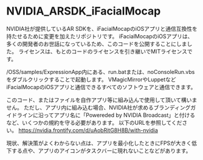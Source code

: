 # NVIDIA_ARSDK_iFacialMocap

NVIDIA社が提供しているAR SDKを、iFacialMocapのiOSアプリと通信互換性を持たせるために変更を加えたリポジトリです。 iFacialMocapのiOSアプリは、多くの開発者のお世話になっているため、このコードを公開することにしました。 ライセンスは、もとのコードのライセンスを引き継いでMITライセンスです。

/OSS/samples/ExpressionApp内にある、run.batまたは、noConsoleRun.vbsをダブルクリックすることで起動します。 VMagicMirrorやLuppetなどiFacialMocapのiOSアプリと通信できるすべてのソフトウェアと通信できます。

このコード、またはファイルを自作アプリ等に組み込んで使用して頂いて構いません。 ただし、アプリ内に組み込む場合、NVIDIA社が求めるブランディングガイドラインに沿ってアプリ名に「Powereded by NVIDIA Broadcast」と付けるなど、いくつかの規約を守る必要があります。 以下のURLを参照してください。 https://nvidia.frontify.com/d/uAobRitG8H8B/with-nvidia

現状、解決策がよくわからない点は、アプリを最小化したときにFPSが大きく低下する点や、アプリのアイコンがタスクバーに現れないことなどがあります。
